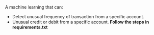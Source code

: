 A machine learning that can:
- Detect unusual frequency of transaction from a specific account.
- Unusual credit or debit from a specific account.
**Follow the steps in requirements.txt**

